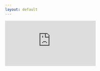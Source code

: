 ```yaml
---
layout: default
---
```

<div class="youtube_container">
  <iframe src="https://www.youtube.com/embed/qumYPTrINUM" frameborder="0" allowfullscreen class="youtube_video"></iframe>
</div>
